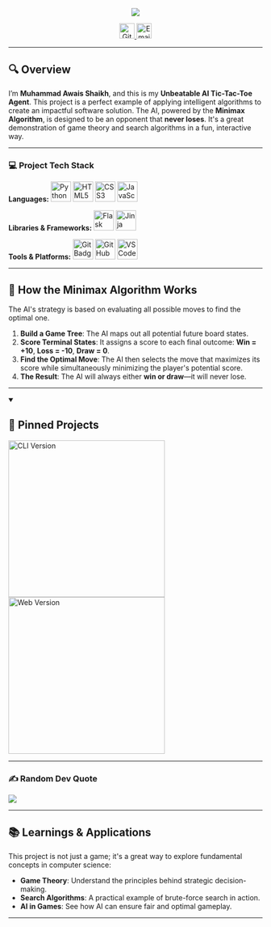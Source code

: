 <p align="center">
    <img src="https://readme-typing-svg.demolab.com/?lines=%20this%20is%20my%20AI%20Project&font=Fira%20Code&center=true&width=480&height=45&vCenter=true&pause=1000&size=30" />
</p>

<p align="center">
    <a href="https://github.com/F23ARI42/TicTacToe-AI-Agent">
        <img src="https://img.shields.io/badge/Project%20Repo-View%20Code-blue.svg?style=for-the-badge&logo=github" height="30" alt="GitHub Repository">
    </a>
    <a href="mailto:shaikhawais33358@gmail.com">
        <img src="https://img.shields.io/badge/Contact%20Me-white.svg?style=for-the-badge&logo=gmail" height="30" alt="Email">
    </a>
</p>

---

## 🔍 Overview
I’m **Muhammad Awais Shaikh**, and this is my **Unbeatable AI Tic-Tac-Toe Agent**. This project is a perfect example of applying intelligent algorithms to create an impactful software solution. The AI, powered by the **Minimax Algorithm**, is designed to be an opponent that **never loses**. It's a great demonstration of game theory and search algorithms in a fun, interactive way.

---

### 💻 Project Tech Stack
**Languages:**
<img src="https://img.shields.io/badge/Python-3670A0?style=for-the-badge&logo=python&logoColor=ffdd54" height="40" alt="Python Badge">
<img src="https://img.shields.io/badge/HTML5-E34F26?style=for-the-badge&logo=html5&logoColor=white" height="40" alt="HTML5 Badge">
<img src="https://img.shields.io/badge/CSS3-1572B6?style=for-the-badge&logo=css3&logoColor=white" height="40" alt="CSS3 Badge">
<img src="https://img.shields.io/badge/JavaScript-F7DF1E?style=for-the-badge&logo=javascript&logoColor=black" height="40" alt="JavaScript Badge">

**Libraries & Frameworks:**
<img src="https://img.shields.io/badge/Flask-000000?style=for-the-badge&logo=flask&logoColor=white" height="40" alt="Flask Badge">
<img src="https://img.shields.io/badge/Jinja-black?style=for-the-badge&logo=jinja&logoColor=white" height="40" alt="Jinja Badge">

**Tools & Platforms:**
<img src="https://img.shields.io/badge/Git-F05032?style=for-the-badge&logo=git&logoColor=white" height="40" alt="Git Badge">
<img src="https://img.shields.io/badge/GitHub-100000?style=for-the-badge&logo=github&logoColor=white" height="40" alt="GitHub Badge">
<img src="https://img.shields.io/badge/Visual_Studio_Code-0078D4?style=for-the-badge&logo=visual%20studio%20code&logoColor=white" height="40" alt="VS Code Badge">

---

## 🧠 How the Minimax Algorithm Works
The AI's strategy is based on evaluating all possible moves to find the optimal one.

1.  **Build a Game Tree**: The AI maps out all potential future board states.
2.  **Score Terminal States**: It assigns a score to each final outcome: **Win = +10**, **Loss = -10**, **Draw = 0**.
3.  **Find the Optimal Move**: The AI then selects the move that maximizes its score while simultaneously minimizing the player's potential score.
4.  **The Result**: The AI will always either **win or draw**—it will never lose.

---

<details open>
  <summary><h2>📌 Pinned Projects</h2></summary>
  <a href="https://github.com/F23ARI42/Unbeatable-AI-TicTacToe-CLI">
    <img width="310" src="https://github-readme-stats.vercel.app/api/pin/?username=F23ARI42&repo=Unbeatable-AI-TicTacToe-CLI&theme=omni" alt="CLI Version">
  </a>
  <a href="https://github.com/F23ARI42/Unbeatable-AI-TicTacToe-Web">
    <img width="310" src="https://github-readme-stats.vercel.app/api/pin/?username=F23ARI42&repo=Unbeatable-AI-TicTacToe-Web&theme=omni" alt="Web Version">
  </a>
</details>

---

### ✍️ Random Dev Quote
<img src="https://quotes-github-readme.vercel.app/api?type=vertical&quoteColor=ff79c6&authorColor=d8d8dd&backgroundColor=191622&symbolColor=e8df7a">

---

## 📚 Learnings & Applications

This project is not just a game; it's a great way to explore fundamental concepts in computer science:

* **Game Theory**: Understand the principles behind strategic decision-making.
* **Search Algorithms**: A practical example of brute-force search in action.
* **AI in Games**: See how AI can ensure fair and optimal gameplay.

---
